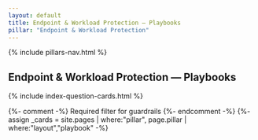 ```yaml
---
layout: default
title: Endpoint & Workload Protection — Playbooks
pillar: "Endpoint & Workload Protection"
---
```


{% include pillars-nav.html %}

## Endpoint & Workload Protection — Playbooks

{% include index-question-cards.html %}

{%- comment -%} Required filter for guardrails {%- endcomment -%}
{%- assign _cards = site.pages | where:"pillar", page.pillar | where:"layout","playbook" -%}

